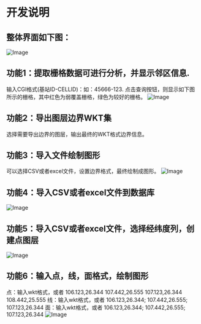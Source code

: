 # 开发说明
## 整体界面如下图：

![Image](https://github.com/cyanlo/cyanloveQGIS/blob/main/images/img1.jpg)

## 功能1：提取栅格数据可进行分析，并显示邻区信息.
输入CGI格式(基站ID-CELLID)：如：45666-123.
点击查询按钮，则显示如下图所示的栅格，其中红色为弱覆盖栅格，绿色为较好的栅格。
![Image](https://github.com/cyanlo/cyanloveQGIS/blob/main/images/img2.png)
## 功能2：导出图层边界WKT集
选择需要导出边界的图层，输出最终的WKT格式边界信息。
## 功能3：导入文件绘制图形
可以选择CSV或者excel文件，设置边界格式，最终绘制成图形。
![Image](https://github.com/cyanlo/cyanloveQGIS/blob/main/images/img3.png)
## 功能4：导入CSV或者excel文件到数据库
![Image](https://github.com/cyanlo/cyanloveQGIS/blob/main/images/img4.png)
## 功能5：导入CSV或者excel文件，选择经纬度列，创建点图层
![Image](https://github.com/cyanlo/cyanloveQGIS/blob/main/images/img5.png)
## 功能6：输入点，线，面格式，绘制图形
 点：输入wkt格式，或者 
 106.123,26.344
 107.442,26.555
 107.123,26.344
 108.442,25.555
 线：输入wkt格式，或者 106.123,26.344; 107.442,26.555; 107.123,26.344
 面：输入wkt格式，或者 106.123,26.344; 107.442,26.555; 107.123,26.344
![Image](https://github.com/cyanlo/cyanloveQGIS/blob/main/images/img6.png)